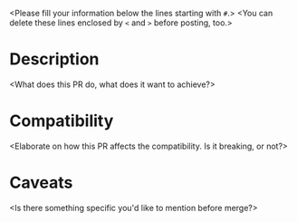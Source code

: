 <Please fill your information below the lines starting with `#`.>
<You can delete these lines enclosed by `<` and `>` before posting, too.>

# Description
<What does this PR do, what does it want to achieve?>

# Compatibility
<Elaborate on how this PR affects the compatibility. Is it breaking, or not?>

# Caveats
<Is there something specific you'd like to mention before merge?>
